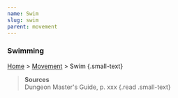 ```yaml
---
name: Swim
slug: swim
parent: movement
---
```

### Swimming
[Home](dm-operations-center) > [Movement](movement) > Swim {.small-text}



> **Sources** <br/>
> Dungeon Master's Guide, p. xxx
{.read .small-text}